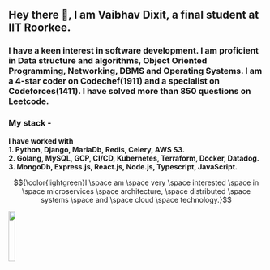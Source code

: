 ## Hey there 👋, I am Vaibhav Dixit, a final student at IIT Roorkee. 
### I have a keen interest in software development. I am proficient in Data structure and algorithms, Object Oriented Programming, Networking, DBMS and Operating Systems. I am a 4-star coder on Codechef(1911) and a specialist on Codeforces(1411). I have solved more than 850 questions on Leetcode.
### My stack - 
  **I have worked with <br />**
**1. Python, Django, MariaDb, Redis, Celery, AWS S3. <br />
2. Golang, MySQL, GCP, CI/CD, Kubernetes, Terraform, Docker, Datadog. <br />
3. MongoDb, Express.js, React.js, Node.js, Typescript, JavaScript.**

$${\color{lightgreen}I \space am \space very \space interested \space in \space microservices \space architecture, \space distributed \space systems \space and \space cloud \space technology.}$$	

<img width ="16%" align="left" src="https://komarev.com/ghpvc/?username=flow6979&color=blueviolet" />

<br />
<br />

